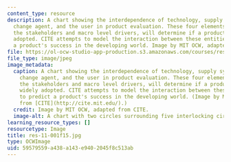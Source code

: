 ```yaml
---
content_type: resource
description: A chart showing the interdependence of technology, supply systems, the
  change agent, and the user in product evaluation. These four elements, along with
  the stakeholders and macro level drivers, will determine if a product will be widely
  adopted. CITE attempts to model the interaction between these entities to predict
  a product's success in the developing world. Image by MIT OCW, adapted from CITE.
file: https://ol-ocw-studio-app-production.s3.amazonaws.com/courses/res-11-001-cite-reports-fall-2015/59579559a438a143e9402045f8c513ab_res-11-001f15.jpg
file_type: image/jpeg
image_metadata:
  caption: A chart showing the interdependence of technology, supply systems, the
    change agent, and the user in product evaluation. These four elements, along with
    the stakeholders and macro level drivers, will determine if a product will be
    widely adopted. CITE attempts to model the interaction between these entities
    to predict a product's success in the developing world. (Image by MIT OCW, adapted
    from [CITE](http://cite.mit.edu/).)
  credit: Image by MIT OCW, adapted from CITE.
  image-alt: A chart with two circles surrounding five interlocking circles.
learning_resource_types: []
resourcetype: Image
title: res-11-001f15.jpg
type: OCWImage
uid: 59579559-a438-a143-e940-2045f8c513ab
---
```

